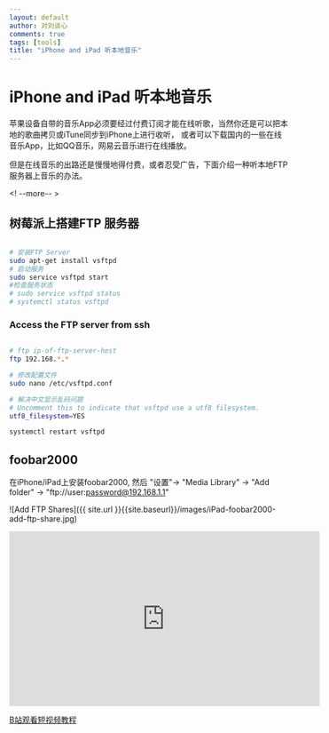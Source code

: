 ```yaml
---
layout: default
author: 对刘谈心
comments: true
tags: [tools]
title: "iPhone and iPad 听本地音乐"
---
```


# iPhone and iPad 听本地音乐

苹果设备自带的音乐App必须要经过付费订阅才能在线听歌，当然你还是可以把本地的歌曲拷贝或iTune同步到iPhone上进行收听，
或者可以下载国内的一些在线音乐App，比如QQ音乐，网易云音乐进行在线播放。

但是在线音乐的出路还是慢慢地得付费，或者忍受广告，下面介绍一种听本地FTP服务器上音乐的办法。

<! --more-- >

## 树莓派上搭建FTP 服务器

```sh

# 安装FTP Server
sudo apt-get install vsftpd
# 启动服务
sudo service vsftpd start
#检查服务状态
# sudo service vsftpd status
# systemctl status vsftpd

```

### Access the FTP server from ssh

```sh

# ftp ip-of-ftp-server-host
ftp 192.168.*.*

# 修改配置文件
sudo nano /etc/vsftpd.conf

# 解决中文显示乱码问题
# Uncomment this to indicate that vsftpd use a utf8 filesystem.
utf8_filesystem=YES

systemctl restart vsftpd

```

## foobar2000

在iPhone/iPad上安装foobar2000, 然后 "设置"-> "Media Library" -> "Add folder" -> "ftp://user:password@192.168.1.1"

![Add FTP Shares]({{ site.url }}{{site.baseurl}}/images/iPad-foobar2000-add-ftp-share.jpg)

<iframe width="560" height="315" src="https://player.bilibili.com/player.html?aid=75829297&cid=129722513&page=1" frameborder="0" allowfullscreen="true"></iframe>

[B站观看短视频教程](https://www.bilibili.com/video/av75829297/)

